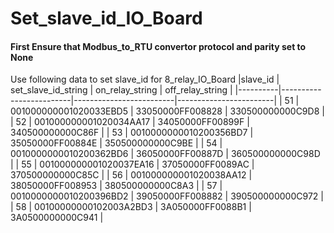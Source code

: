 # Set_slave_id_IO_Board
#### First Ensure that Modbus_to_RTU convertor protocol and parity set to None
Use following data to set slave_id for 8_relay_IO_Board
|slave_id  |   set_slave_id_string   |      on_relay_string    |       off_relay_string |
|----------|-------------------------|-------------------------|------------------------|
|  51      |  001000000001020033EBD5 |       33050000FF008828  |      330500000000C9D8  | 
|  52      | 001000000001020034AA17  |      34050000FF00899F   |     340500000000C86F   |
|  53      |  0010000000010200356BD7 |       35050000FF00884E  |      350500000000C9BE  |
|  54      |  0010000000010200362BD6 |       36050000FF00887D  |      360500000000C98D  |
|  55      |  001000000001020037EA16 |       37050000FF0089AC  |      370500000000C85C  |
|  56      |  001000000001020038AA12 |       38050000FF008953  |      380500000000C8A3  |
|  57      |  0010000000010200396BD2 |       39050000FF008882  |      390500000000C972  |
|  58      |  00100000000102003A2BD3 |       3A050000FF0088B1  |      3A0500000000C941  |
